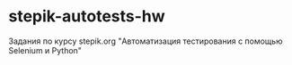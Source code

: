 # stepik-autotests-hw
Задания по курсу stepik.org "Автоматизация тестирования с помощью Selenium и Python"

